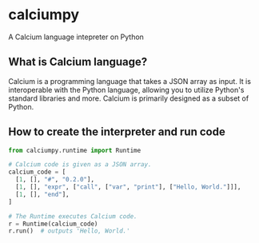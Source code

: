 # calciumpy

A Calcium language intepreter on Python

## What is Calcium language?

Calcium is a programming language that takes a JSON array as input.
It is interoperable with the Python language,
allowing you to utilize Python's standard libraries and more.
Calcium is primarily designed as a subset of Python.

## How to create the interpreter and run code

```python
from calciumpy.runtime import Runtime

# Calcium code is given as a JSON array.
calcium_code = [
  [1, [], "#", "0.2.0"],
  [1, [], "expr", ["call", ["var", "print"], ["Hello, World."]]],
  [1, [], "end"],
]

# The Runtime executes Calcium code.
r = Runtime(calcium_code)
r.run()  # outputs 'Hello, World.'
```
